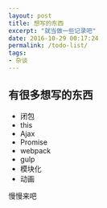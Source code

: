 ```yaml
---
layout: post
title: 想写的东西
excerpt: "就当做一些记录吧"
date: 2016-10-29 00:17:24
permalink: /todo-list/
tags:
- 杂谈
---
```



## 有很多想写的东西

+ 闭包
+ this
+ Ajax
+ Promise
+ webpack
+ gulp
+ 模块化
+ 动画

慢慢来吧